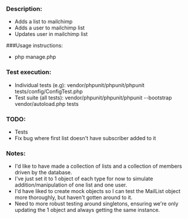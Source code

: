### Description:
- Adds a list to mailchimp
- Adds a user to mailchimp list
- Updates user in mailchimp list

###Usage instructions:
- php manage.php

### Test execution:
- Individual tests (e.g): vendor/phpunit/phpunit/phpunit tests/config/ConfigTest.php
- Test suite (all tests): vendor/phpunit/phpunit/phpunit --bootstrap vendor/autoload.php tests

### TODO:
- Tests
- Fix bug where first list doesn't have subscriber added to it

### Notes:
- I'd like to have made a collection of lists and a collection of members driven by the database.
- I've just set it to 1 object of each type for now to simulate addition/manipulation of one list and one user.
- I'd have liked to create mock objects so I can test the MailList object more thoroughly, but haven't gotten around to it.
- Need to more robust testing around singletons, ensuring we're only updating the 1 object and always getting the same instance.